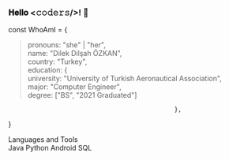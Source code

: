 ### 𝐇𝐞𝐥𝐥𝐨 <𝚌𝚘𝚍𝚎𝚛𝚜/>! 👋

<!--
**dilekdilsahozkan/dilekdilsahozkan** is a ✨ _special_ ✨ repository because its `README.md` (this file) appears on your GitHub profile.

Here are some ideas to get you started:

- 🔭 I’m currently working on ...
- 🌱 I’m currently learning ...
- 👯 I’m looking to collaborate on ...
- 🤔 I’m looking for help with ...
- 💬 Ask me about ...
- 📫 How to reach me: ...
- 😄 Pronouns: ...
- ⚡ Fun fact: ...
-->

const WhoAmI = { <br>
  >pronouns: "she" | "her", <br>
  >name: "Dilek Dilşah ÖZKAN", <br>
  >country: "Turkey", <br>
  >education: { <br>
  >             university: "University of Turkish Aeronautical Association", <br>
  >             major: "Computer Engineer", <br>
  >             degree: ["BS", "2021 Graduated"] <br>
  
                                                   }, 
} <br>

Languages and Tools <br>
Java Python Android SQL


